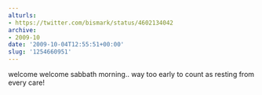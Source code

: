 ```yaml
---
alturls:
- https://twitter.com/bismark/status/4602134042
archive:
- 2009-10
date: '2009-10-04T12:55:51+00:00'
slug: '1254660951'
---
```


welcome welcome sabbath morning.. way too early to count as resting from every care!

